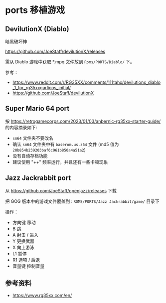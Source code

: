 # ports 移植游戏

## DevilutionX (Diablo)

暗黑破坏神

https://github.com/JoeStaff/devilutionX/releases

需从 Diablo 游戏中获取 *.mpq 文件放到 `Roms/PORTS/Diablo/` 下。

参考：

- https://www.reddit.com/r/RG35XX/comments/111tahx/devilutionx_diablo_1_for_rg35xxgarlicos_initial/
- https://github.com/JoeStaff/devilutionX


## Super Mario 64 port

按 https://retrogamecorps.com/2023/01/03/anbernic-rg35xx-starter-guide/ 的内容摘录如下:

* `sm64` 文件夹不要改名
* 确认 `sm64` 文件夹中有 `baserom.us.z64` 文件 (md5 值为 `20b854b239203baf6c961b850a4a51a2`)
* 没有自动存档功能
* 建议使用 "++" 频率运行，并且还有一些卡顿现象

## Jazz Jackrabbit port

从 https://github.com/JoeStaff/openjazz/releases 下载

把 GOG 版本中的游戏文件覆盖到 : `ROMS/PORTS/Jazz Jackrabbit/game/` 目录下

操作：

- 方向键 移动
- B 跳
- A 射击 / 进入
- Y 更换武器
- X 向上游泳
- L1 暂停
- R1 选项 / 后退
- 音量键 控制音量

## 参考资料

- https://www.rg35xx.com/en/
